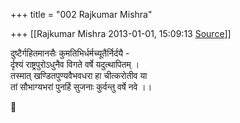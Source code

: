 +++
title = "002 Rajkumar Mishra"

+++
[[Rajkumar Mishra	2013-01-01, 15:09:13 [Source](https://groups.google.com/g/bvparishat/c/TbnqS35sC0k)]]



दुष्टैर्गहितमानसैः कुमतिभिर्धर्मच्यूतैर्निर्दयै -  
र्दृश्यं राष्ट्रपुरोऽधुनैव विगते वर्षे यदुत्थापितम् ।  
तस्मात् खण्डितपुण्यवैभवधरा हा चीत्करोतीव या  
तां सौभाग्यभरां पुनर्हि सुजनाः कुर्वन्तु वर्षे नवे ।।



